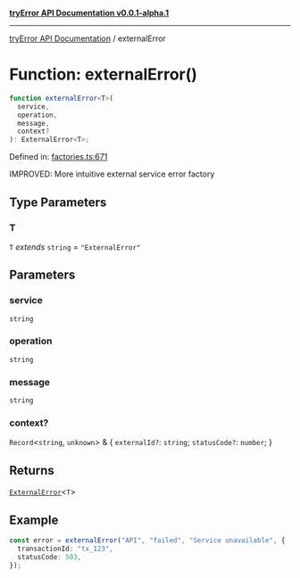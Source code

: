 [**tryError API Documentation v0.0.1-alpha.1**](../index.md)

---

[tryError API Documentation](../index.md) / externalError

# Function: externalError()

```ts
function externalError<T>(
  service,
  operation,
  message,
  context?
): ExternalError<T>;
```

Defined in: [factories.ts:671](https://github.com/oconnorjohnson/try-error/blob/e3ae0308069a4fba073f4543d527ad76373db795/src/factories.ts#L671)

IMPROVED: More intuitive external service error factory

## Type Parameters

### T

`T` _extends_ `string` = `"ExternalError"`

## Parameters

### service

`string`

### operation

`string`

### message

`string`

### context?

`Record`\<`string`, `unknown`\> & \{
`externalId?`: `string`;
`statusCode?`: `number`;
\}

## Returns

[`ExternalError`](../interfaces/ExternalError.md)\<`T`\>

## Example

```typescript
const error = externalError("API", "failed", "Service unavailable", {
  transactionId: "tx_123",
  statusCode: 503,
});
```
